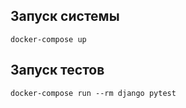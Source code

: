 ## Запуск системы

```
docker-compose up
```

## Запуск тестов

```
docker-compose run --rm django pytest
```